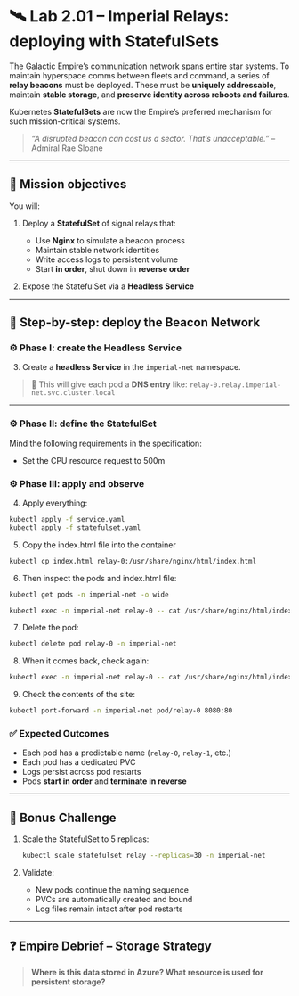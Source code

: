 # 🛰️ Lab 2.01 – Imperial Relays: deploying with StatefulSets

The Galactic Empire’s communication network spans entire star systems. To maintain hyperspace comms between fleets and command, a series of **relay beacons** must be deployed. These must be **uniquely addressable**, maintain **stable storage**, and **preserve identity across reboots and failures**.

Kubernetes **StatefulSets** are now the Empire’s preferred mechanism for such mission-critical systems.

> _“A disrupted beacon can cost us a sector. That’s unacceptable.”_ – Admiral Rae Sloane

---

## 🎯 Mission objectives

You will:

1. Deploy a **StatefulSet** of signal relays that:

   - Use **Nginx** to simulate a beacon process
   - Maintain stable network identities
   - Write access logs to persistent volume
   - Start **in order**, shut down in **reverse order**

2. Expose the StatefulSet via a **Headless Service**

---

## 🧭 Step-by-step: deploy the Beacon Network

### ⚙️ Phase I: create the Headless Service

3. Create a **headless Service** in the `imperial-net` namespace.

> 📡 This will give each pod a **DNS entry** like:
> `relay-0.relay.imperial-net.svc.cluster.local`

---

### ⚙️ Phase II: define the StatefulSet

Mind the following requirements in the specification:
* Set the CPU resource request to 500m

### ⚙️ Phase III: apply and observe

4. Apply everything:

```bash
kubectl apply -f service.yaml
kubectl apply -f statefulset.yaml
```

5. Copy the index.html file into the container
```bash
kubectl cp index.html relay-0:/usr/share/nginx/html/index.html
```

6. Then inspect the pods and index.html file:

```bash
kubectl get pods -n imperial-net -o wide

kubectl exec -n imperial-net relay-0 -- cat /usr/share/nginx/html/index.html
```

7. Delete the pod:
```bash
kubectl delete pod relay-0 -n imperial-net
```

8. When it comes back, check again:
```bash
kubectl exec -n imperial-net relay-0 -- cat /usr/share/nginx/html/index.html
```

9. Check the contents of the site:
```bash
kubectl port-forward -n imperial-net pod/relay-0 8080:80
```

### ✅ Expected Outcomes

- Each pod has a predictable name (`relay-0`, `relay-1`, etc.)
- Each pod has a dedicated PVC
- Logs persist across pod restarts
- Pods **start in order** and **terminate in reverse**

---

## 🧪 Bonus Challenge

1. Scale the StatefulSet to 5 replicas:

   ```bash
   kubectl scale statefulset relay --replicas=30 -n imperial-net
   ```

2. Validate:

   - New pods continue the naming sequence
   - PVCs are automatically created and bound
   - Log files remain intact after pod restarts

---

## ❓ Empire Debrief – Storage Strategy

> **Where is this data stored in Azure? What resource is used for persistent storage?**
